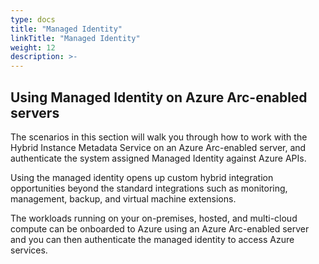 ```yaml
---
type: docs
title: "Managed Identity"
linkTitle: "Managed Identity"
weight: 12
description: >-
---
```


## Using Managed Identity on Azure Arc-enabled servers

The scenarios in this section will walk you through how to work with the Hybrid Instance Metadata Service on an Azure Arc-enabled server, and authenticate the system assigned Managed Identity against Azure APIs.

Using the managed identity opens up custom hybrid integration opportunities beyond the standard integrations such as monitoring, management, backup, and virtual machine extensions.

The workloads running on your on-premises, hosted, and multi-cloud compute can be onboarded to Azure using an Azure Arc-enabled server and you can then authenticate the managed identity to access Azure services.
